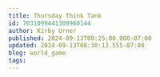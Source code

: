 ```yaml
---
title: Thursday Think Tank
id: 7031099441309960144
author: Kirby Urner
published: 2024-09-13T08:25:00.000-07:00
updated: 2024-09-13T08:30:13.555-07:00
blog: world_game
tags: 
---
```


